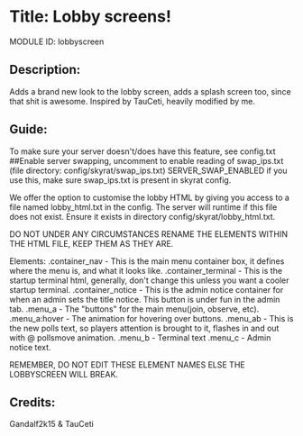 # Title: Lobby screens!

MODULE ID: lobbyscreen

## Description:

Adds a brand new look to the lobby screen, adds a splash screen too, since that shit is awesome. Inspired by TauCeti, heavily modified by me.

## Guide:

To make sure your server doesn't/does have this feature, see config.txt
##Enable server swapping, uncomment to enable reading of swap_ips.txt (file directory: config/skyrat/swap_ips.txt)
SERVER_SWAP_ENABLED
if you use this, make sure swap_ips.txt is present in skyrat config.

We offer the option to customise the lobby HTML by giving you access to a file named lobby_html.txt in the config. The server will runtime if this file does not exist. Ensure it exists in directory config/skyrat/lobby_html.txt.

DO NOT UNDER ANY CIRCUMSTANCES RENAME THE ELEMENTS WITHIN THE HTML FILE, KEEP THEM AS THEY ARE.

Elements:
.container_nav - This is the main menu container box, it defines where the menu is, and what it looks like.
.container_terminal - This is the startup terminal html, generally, don't change this unless you want a cooler startup terminal.
.container_notice - This is the admin notice container for when an admin sets the title notice. This button is under fun in the admin tab.
.menu_a - The "buttons" for the main menu(join, observe, etc).
.menu_a:hover - The animation for hovering over buttons.
.menu_ab - This is the new polls text, so players attention is brought to it, flashes in and out with @ pollsmove animation.
.menu_b - Terminal text
.menu_c - Admin notice text.

REMEMBER, DO NOT EDIT THESE ELEMENT NAMES ELSE THE LOBBYSCREEN WILL BREAK.

## Credits:
Gandalf2k15 & TauCeti
